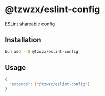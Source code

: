 # @tzwzx/eslint-config

ESLint shareable config

## Installation

```bash
bun add --D @tzwzx/eslint-config
```

## Usage

```bash
{
  "extends": ["@tzwzx/eslint-config"]
}
```
